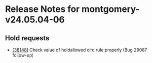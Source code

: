 
# Release Notes for montgomery-v24.05.04-06

## Hold requests

- [[38148]](http://bugs.koha-community.org/bugzilla3/show_bug.cgi?id=38148) Check value of holdallowed circ rule properly (Bug 29087 follow-up)


